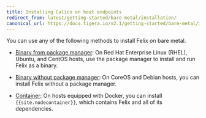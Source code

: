 ```yaml
---
title: Installing Calico on host endpoints
redirect_from: latest/getting-started/bare-metal/installation/
canonical_url: https://docs.tigera.io/v2.1/getting-started/bare-metal/installation/
---
```


You can use any of the following methods to install Felix on bare metal.

- [Binary from package manager](binary-mgr): On Red Hat Enterprise Linux (RHEL), Ubuntu,
  and CentOS hosts, use the package manager to install and run Felix as a binary.

- [Binary without package manager](binary): On CoreOS and Debian hosts, you can
  install Felix without a package manager.

- [Container](container): On hosts equipped with Docker, you can install `{{site.nodecontainer}}`,
  which contains Felix and all of its dependencies.


